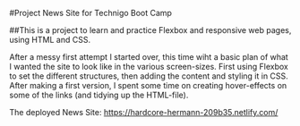 #Project News Site for Technigo Boot Camp

##This is a project to learn and practice Flexbox and responsive web pages, using HTML and CSS.

After a messy first attempt I started over, this time wiht a basic plan of what I wanted the site to look like in the various screen-sizes. First using Flexbox to set the different structures, then adding the content and styling it in CSS.
After making a first version, I spent some time on creating hover-effects on some of the links (and tidying up the HTML-file).

The deployed News Site: 
https://hardcore-hermann-209b35.netlify.com/

